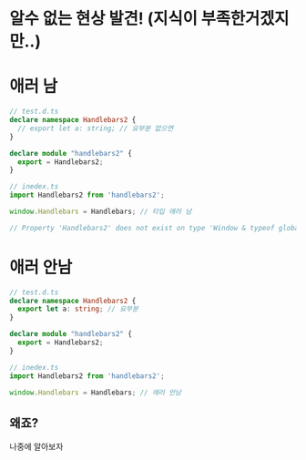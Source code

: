 # 알수 없는 현상 발견! (지식이 부족한거겠지만..)

# 애러 남

```ts
// test.d.ts
declare namespace Handlebars2 {
  // export let a: string; // 요부분 없으면
}

declare module "handlebars2" {
  export = Handlebars2;
}
```

```ts
// inedex.ts
import Handlebars2 from 'handlebars2';

window.Handlebars = Handlebars; // 타입 애러 남 

// Property 'Handlebars2' does not exist on type 'Window & typeof globalThis'. Did you mean 'Handlebars'?
```

# 애러 안남
```ts
// test.d.ts
declare namespace Handlebars2 {
  export let a: string; // 요부분
}

declare module "handlebars2" {
  export = Handlebars2; 
}
```

```ts
// inedex.ts
import Handlebars2 from 'handlebars2';

window.Handlebars = Handlebars; // 애러 안남
```

## 왜죠?
나중에 알아보자